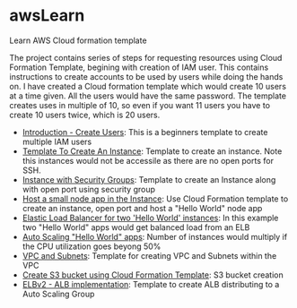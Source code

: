 # awsLearn
Learn AWS Cloud formation template

The project contains series of steps for requesting resources using Cloud Formation Template, begining with creation of IAM user. This contains instructions to create accounts to be used by users while doing the hands on. I have created a Cloud formation template which would create 10 users at a time given. All the users would have the same password. The template creates uses in multiple of 10, so even if you want 11 users you have to create 10 users twice, which is 20 users.

- [Introduction - Create Users](https://github.com/pawansharma15/awsLearn/blob/master/create-users): This is a beginners template to create multiple IAM users
- [Template To Create An Instance](https://github.com/pawansharma15/awsLearn/blob/master/intro_demo1): Template to create an instance. Note this instances would not be accessile as there are no open ports for SSH.
- [Instance with Security Groups](https://github.com/pawansharma15/awsLearn/blob/master/demoTemplateSecurityGroups_demo2): Template to create an Instance along with open port using security group
- [Host a small node app in the Instance](https://github.com/pawansharma15/awsLearn/blob/master/autoStartHelloWorld_demo3): Use Cloud Formation template to create an instance, open port and host a "Hello World" node app
- [Elastic Load Balancer for two 'Hello World' instances](https://github.com/pawansharma15/awsLearn/blob/master/helloWorldLoadBalancer_demo4): In this example two "Hello World" apps would get balanced load from an ELB
- [Auto Scaling "Hello World" apps](https://github.com/pawansharma15/awsLearn/blob/master/autoScalingGroup_demo5): Number of instances would multiply if the CPU utilization goes beyong 50%
- [VPC and Subnets](https://github.com/pawansharma15/awsLearn/blob/master/vpc_subnet_demo6): Template for creating VPC and Subnets within the VPC
- [Create S3 bucket using Cloud Formation Template](https://github.com/pawansharma15/awsLearn/blob/master/create-s3-bucket-demo-7): S3 bucket creation
- [ELBv2 - ALB implementation](https://github.com/pawansharma15/awsLearn/blob/master/albWithAutoScalingGroup): Template to create ALB distributing to a Auto Scaling Group
